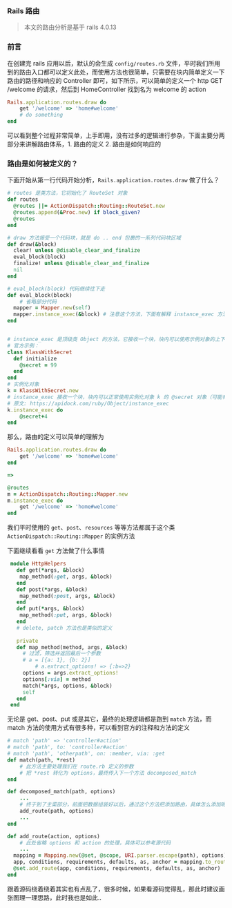 ### Rails 路由
> 本文的路由分析是基于 rails 4.0.13

### 前言
在创建完 rails 应用以后，默认的会生成 `config/routes.rb` 文件，平时我们所用到的路由入口都可以定义此处，而使用方法也很简单，只需要在块内简单定义一下路由的路径和响应的 Controller 即可，如下所示，可以简单的定义一个 http GET /welcome 的请求，然后到 HomeController 找到名为 welcome 的 action

```ruby
Rails.application.routes.draw do
	get '/welcome' => 'home#welcome'
	# do something
end
```

可以看到整个过程非常简单，上手即用，没有过多的逻辑进行参杂，下面主要分两部分来讲解路由体系，1. 路由的定义 2. 路由是如何响应的

### 路由是如何被定义的？
下面开始从第一行代码开始分析，`Rails.application.routes.draw` 做了什么？
```ruby
# routes 是类方法，它初始化了 RouteSet 对象
def routes
  @routes ||= ActionDispatch::Routing::RouteSet.new
  @routes.append(&Proc.new) if block_given?
  @routes
end

# draw 方法接受一个代码块，就是 do .. end 包裹的一系列代码块区域
def draw(&block)
  clear! unless @disable_clear_and_finalize
  eval_block(block)
  finalize! unless @disable_clear_and_finalize
  nil
end

# eval_block(block) 代码继续往下走
def eval_block(block)
	# 省略部分代码
  mapper = Mapper.new(self)
  mapper.instance_exec(&block) # 注意这个方法，下面有解释 instance_exec 方法
end


# instance_exec 是顶级类 Object 的方法，它接收一个块，块内可以使用示例对象的上下文
# 官方示例：
class KlassWithSecret
  def initialize
    @secret = 99
  end
end
# 实例化对象
k = KlassWithSecret.new
# instance_exec 接收一个块，块内可以正常使用实例化对象 k 的 @secret 对象（可能有点拗口，理解一下）
# 原文: https://apidock.com/ruby/Object/instance_exec
k.instance_exec do
	@secret+4
end
```

那么，路由的定义可以简单的理解为
```ruby
Rails.application.routes.draw do
	get '/welcome' => 'home#welcome'
end

=>

@routes
m = ActionDispatch::Routing::Mapper.new
m.instance_exec do
	get '/welcome' => 'home#welcome'
end
```

我们平时使用的 `get`、`post`、`resources` 等等方法都属于这个类 `ActionDispatch::Routing::Mapper` 的实例方法

下面继续看看 `get` 方法做了什么事情
```ruby
 module HttpHelpers
   def get(*args, &block)
   	map_method(:get, args, &block)
   end
   def post(*args, &block)
   	map_method(:post, args, &block)
   end
   def put(*args, &block)
   	map_method(:put, args, &block)
   end
   # delete, patch 方法也是类似的定义
   
   private
   def map_method(method, args, &block)
     # 过滤，筛选并返回最后一个参数
     # a = [{a: 1}, {b: 2}]
		 # a.extract_options! => {:b=>2}
     options = args.extract_options!
     options[:via] = method
     match(*args, options, &block)
     self
   end
 end 
```

无论是 get、post、put 或是其它，最终的处理逻辑都是跑到 `match` 方法，而 match 方法的使用方式有很多种，可以看到官方的注释和方法的定义

```ruby
# match 'path' => 'controller#action'
# match 'path', to: 'controller#action'
# match 'path', 'otherpath', on: :member, via: :get
def match(path, *rest)
	# 此方法主要处理我们在 route.rb 定义的参数
	# 把 *rest 转化为 options，最终传入下一个方法 decomposed_match
end

def decomposed_match(path, options)
	...
	# 终于到了主菜部分，前面把数据组装好以后，通过这个方法把添加路由，具体怎么添加呢？
	add_route(path, options)
	...
end

def add_route(action, options)
	# 此处省略 options 和 action 的处理，具体可以参考源代码
	...
  mapping = Mapping.new(@set, @scope, URI.parser.escape(path), options)
  app, conditions, requirements, defaults, as, anchor = mapping.to_route
  @set.add_route(app, conditions, requirements, defaults, as, anchor)
end
```

跟着源码绕着绕着其实也有点乱了，很多时候，如果看源码觉得乱，那此时建议画张图理一理思路，此时我也是如此..





